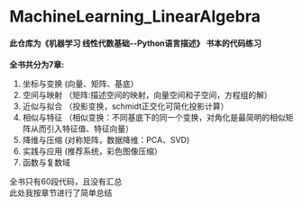 # MachineLearning_LinearAlgebra
#### 此仓库为《机器学习 线性代数基础--Python语言描述》 书本的代码练习  
**全书共分为7章:**  
  
1. 坐标与变换    (向量、矩阵、基底）
2. 空间与映射   （矩阵:描述空间的映射，向量空间和子空间，方程组的解）
3. 近似与拟合   （投影变换，schmidt正交化可简化投影计算）
4. 相似与特征   （相似变换：不同基底下的同一个变换，对角化是最简明的相似矩阵从而引入特征值、特征向量）
5. 降维与压缩   (对称矩阵，数据降维：PCA、SVD)
6. 实践与应用   (推荐系统，彩色图像压缩）
7. 函数与复数域 

全书只有60段代码，且没有汇总  
此处我按章节进行了简单总结
